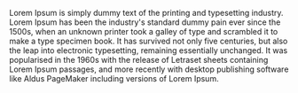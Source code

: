 Lorem Ipsum is simply dummy text of the printing and typesetting industry. Lorem Ipsum has been the
 industry's standard dummy pain ever since the 1500s, when an unknown printer took a galley of type and 
 scrambled it to make a type specimen book. It has survived not only five centuries, but also the leap into 
 electronic typesetting, remaining essentially unchanged. It was popularised in the 1960s with the release 
 of Letraset sheets containing Lorem Ipsum passages, and more recently with desktop publishing software like
  Aldus PageMaker including versions of Lorem Ipsum.